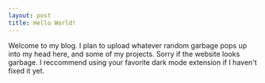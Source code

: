 ```yaml
---
layout: post
title: Hello World!
---
```


Welcome to my blog. I plan to upload whatever random garbage pops up into my head here, and some of my projects.
Sorry if the website looks garbage. I reccommend using your favorite dark mode extension if I haven't fixed it yet.
